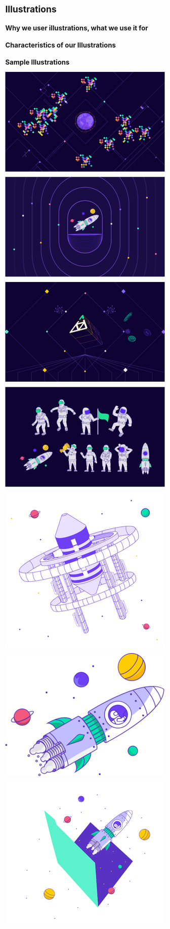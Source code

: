 # Illustrations

## Why we user illustrations, what we use it for

## Characteristics of our Illustrations

## Sample Illustrations

![](../../.gitbook/assets/illustration_gitcoin1.png)

![](../../.gitbook/assets/illustration_gitcoin2.png)

![](../../.gitbook/assets/illustration_gitcoin3.png)

![](../../.gitbook/assets/illustration_gitcoin4.png)

![](../../.gitbook/assets/illustration_gitcoin5.png)

![](../../.gitbook/assets/illustration_gitcoin6.png)

![](../../.gitbook/assets/illustration_gitcoin7.png)

